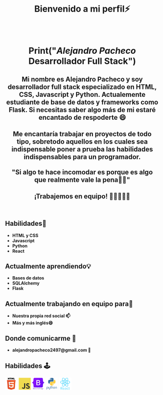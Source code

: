 <!--
**alejandropmz/alejandropmz** is a ✨ _special_ ✨ repository because its `README.md` (this file) appears on your GitHub profile.

Here are some ideas to get you started:

- 🔭 I’m currently working on ...
- 🌱 I’m currently learning ...
- 👯 I’m looking to collaborate on ...
- 🤔 I’m looking for help with ...
- 💬 Ask me about ...
- 📫 How to reach me: ...
- 😄 Pronouns: ...
- ⚡ Fun fact: ...
-->
  <div align="center">
    <h1>Bienvenido a mi perfil⚡</h1>
    <br>
    <img id="img" src="https://media.giphy.com/media/Is1O1TWV0LEJi/giphy.gif" alt="">
    <h1>Print("<i>Alejandro Pacheco</i> Desarrollador Full Stack")</h1>
    <h2>Mi nombre es Alejandro Pacheco y soy desarrollador full stack especializado en HTML, CSS, Javascript y Python. Actualemente estudiante de base de datos y frameworks como Flask. Si necesitas saber algo más de mi estaré encantado de respoderte 😄</h2>
  <h2>Me encantaría trabajar en proyectos de todo tipo, sobretodo aquellos en los cuales sea indispensable poner a prueba las habilidades indispensables para un programador.<br><br>"Si algo te hace incomodar es porque es algo que realmente vale la pena🤸‍♀️"</h2>
  <h2>¡Trabajemos en equipo! 👨‍👧‍👧👨‍👦</h2>
    <a href="https://twitter.com/alejandropachem" target="_blank">
      <img
        src="https://img.shields.io/twitter/url?label=follow%20%40alejandropachem&logo=twitter&style=for-the-badge&url=https%3A%2F%2Ftwitter.com%2Falejandropachem"
        alt="">
    </a>
  </div>
  <div align="left" class="center">
    <h2 align="left">Habilidades🌱</h2>
    <ul align="left">
      <li><strong>HTML y CSS</strong></li>
      <li><strong>Javascript</strong></li>
      <li><strong>Python</strong></li>
      <li><strong>React</strong></li>
    </ul>
    <h2 align="left">Actualmente aprendiendo💡</h2>
    <ul align="left">
      <li><strong>Bases de datos</strong></li>
      <li><strong>SQLAlchemy</strong></li>
      <li><strong>Flask</strong></li>
    </ul>
    <h2 align="left">Actualmente trabajando en equipo para🔭</h2>
    <ul align="left">
      <li><strong>Nuestra propia red social 📫</strong></li>
      <li><strong>Más y más inglés😄</strong></li>
    </ul>
    <h2 align="left">Donde comunicarme 💬</h2>
    <ul align="left">
      <li><strong>alejandropacheco2497@gmail.com 💌</strong></li>
    </ul>
    <div align="left">
      <h2 align="left">Habilidades 🕹️</h2>
      <div>
        <img src="https://github.com/devicons/devicon/blob/master/icons/html5/html5-original-wordmark.svg" title="HTML" alt="HTML" width="40" height="40" />
        <img src="https://github.com/devicons/devicon/blob/master/icons/javascript/javascript-original.svg" title="JAVASCRIPT" alt="JAVASCRI" width="40" height="40" />
        <img src="https://github.com/devicons/devicon/blob/master/icons/bootstrap/bootstrap-original-wordmark.svg" title="BOOTSTRAP" alt="BOT" width="40" height="40" />
        <img src="https://github.com/devicons/devicon/blob/master/icons/python/python-original-wordmark.svg" title="PYTHON" alt="PY" width="40" height="40" />
        <img src="https://github.com/devicons/devicon/blob/master/icons/react/react-original-wordmark.svg" title="REACT" alt="REACT" width="40" height="40" />
      </div>
    </div>

